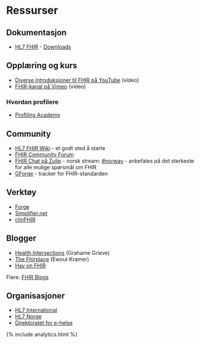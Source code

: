 # Ressurser

## Dokumentasjon

* [HL7 FHIR](https://www.hl7.org/fhir/) - [Downloads](http://hl7.org/fhir/downloads.html)

## Opplæring og kurs

* [Diverse introduksjoner til FHIR på YouTube](https://www.youtube.com/results?search_query=fhir+introduction) (video)
* [FHIR-kanal på Vimeo](https://vimeo.com/channels/hl7fhir) (video)

### Hvordan profilere

* [Profiling Academy](https://simplifier.net/guide/profilingacademy/modules)

## Community

* [HL7 FHIR Wiki](http://wiki.hl7.org/index.php?title=FHIR) - et godt sted å starte
* [FHIR Community Forum](http://community.fhir.org/)
* [FHIR Chat på Zulip](https://chat.fhir.org/login/) - norsk stream: [#norway](https://chat.fhir.org/#narrow/stream/179226-norway) - anbefales på det sterkeste for alle mulige spørsmål om FHIR
* [GForge](https://gforge.hl7.org/gf/project/fhir/) - tracker for FHIR-standarden

## Verktøy

* [Forge](https://fhir.furore.com/forge/)
* [Simplifier.net](https://simplifier.net/)
* [clinFHIR](http://clinfhir.com/)

## Blogger

* [Health Intersections](http://www.healthintersections.com.au/) (Grahame Grieve)
* [The Fhirplace](https://thefhirplace.com/) (Ewout Kramer)
* [Hay on FHIR](https://fhirblog.com/)

Flere: [FHIR Blogs](http://wiki.hl7.org/index.php?title=FHIR_Blogs)

## Organisasjoner

* [HL7 International](http://www.hl7.org/)
* [HL7 Norge](https://www.hl7.no/)
* [Direktoratet for e-helse](https://www.ehelse.no)

{% include analytics.html %}
